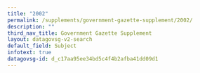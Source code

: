 ```yaml
---
title: "2002"
permalink: /supplements/government-gazette-supplement/2002/
description: ""
third_nav_title: Government Gazette Supplement
layout: datagovsg-v2-search
default_field: Subject
infotext: true
datagovsg-id: d_c17aa95ee34bd5c4f4b2afba41dd09d1
---
```

